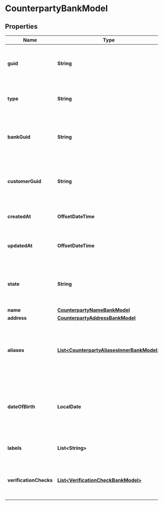 

# CounterpartyBankModel


## Properties

| Name | Type | Description | Notes |
|------------ | ------------- | ------------- | -------------|
|**guid** | **String** | Auto-generated unique identifier for the counterparty. |  [optional] |
|**type** | **String** | The counterparty type; one of business or individual. |  [optional] |
|**bankGuid** | **String** | Auto-generated unique identifier for the counterparty&#39;s bank. |  [optional] |
|**customerGuid** | **String** | Auto-generated unique identifier for the counterparty&#39;s customer. |  [optional] |
|**createdAt** | **OffsetDateTime** | ISO8601 datetime the record was created at. |  [optional] |
|**updatedAt** | **OffsetDateTime** | ISO8601 datetime the record was last updated at. |  [optional] |
|**state** | **String** | The counterparty state; one of storing, unverified, verified, or rejected. |  [optional] |
|**name** | [**CounterpartyNameBankModel**](CounterpartyNameBankModel.md) |  |  [optional] |
|**address** | [**CounterpartyAddressBankModel**](CounterpartyAddressBankModel.md) |  |  [optional] |
|**aliases** | [**List&lt;CounterpartyAliasesInnerBankModel&gt;**](CounterpartyAliasesInnerBankModel.md) | The counterparty&#39;s aliases. Only available for GET operations when &#39;include_pii&#39; is set. |  [optional] |
|**dateOfBirth** | **LocalDate** | The counterparty&#39;s DOB. Only available for GET operations when &#39;include_pii&#39; is set. |  [optional] |
|**labels** | **List&lt;String&gt;** | The labels associated with the customer. |  [optional] |
|**verificationChecks** | [**List&lt;VerificationCheckBankModel&gt;**](VerificationCheckBankModel.md) | The verification checks associated with the customer. |  [optional] |



